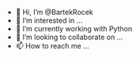 - 👋 Hi, I’m @BartekRocek
- 👀 I’m interested in ...
- 🌱 I’m currently working with Python
- 💞️ I’m looking to collaborate on ...
- 📫 How to reach me ...

<!---
BartekRocek/BartekRocek is a ✨ special ✨ repository because its `README.md` (this file) appears on your GitHub profile.
You can click the Preview link to take a look at your changes.
--->
